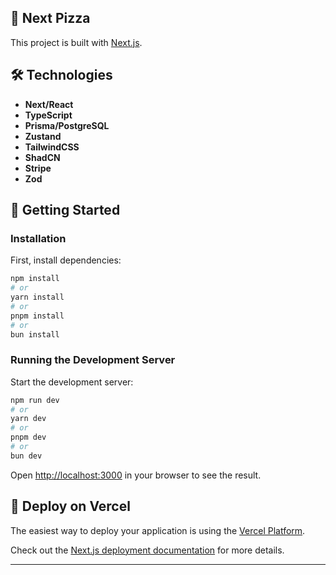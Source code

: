 ## 🍕  Next Pizza

This project is built with [Next.js](https://nextjs.org/).

## 🛠️ Technologies

- **Next/React** 
- **TypeScript**
- **Prisma/PostgreSQL**
- **Zustand** 
- **TailwindCSS** 
- **ShadCN** 
- **Stripe** 
- **Zod** 

## 📖 Getting Started

### Installation

First, install dependencies:

```sh
npm install
# or
yarn install
# or
pnpm install
# or
bun install
```

### Running the Development Server

Start the development server:

```sh
npm run dev
# or
yarn dev
# or
pnpm dev
# or
bun dev
```

Open [http://localhost:3000](http://localhost:3000) in your browser to see the result.


## 🚀 Deploy on Vercel

The easiest way to deploy your application is using the [Vercel Platform](https://vercel.com/new?utm_medium=default-template&filter=next.js&utm_source=create-next-app&utm_campaign=create-next-app-readme).

Check out the [Next.js deployment documentation](https://nextjs.org/docs/deployment) for more details.

---


